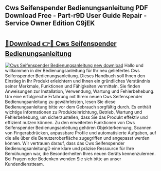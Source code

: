 ## Cws Seifenspender Bedienungsanleitung PDF Download Free - Part-r9D User Guide Repair - Service Owner Edition C9jEK

# <h2><a href="http://df3q3j.blite.top/?on=Cws+Seifenspender+Bedienungsanleitung">🔗Download 👉🔴 Cws Seifenspender Bedienungsanleitung</a></h2>

[![Cws Seifenspender Bedienungsanleitung new download](https://i.imgur.com/lujVjoI.png)](http://df3q3j.blite.top/?on=Cws+Seifenspender+Bedienungsanleitung)
Hallo und willkommen in der Bedienungsanleitung für Ihr neu geliefertes Cws Seifenspender Bedienungsanleitung. Dieses Handbuch soll Ihnen den Einstieg in Ihr Produkt erleichtern und Ihnen ein gründliches Verständnis seiner Merkmale, Funktionen und Fähigkeiten vermitteln. Sie finden Anweisungen zur Installation, Verwendung, Wartung und Fehlerbehebung. Um eine erfolgreiche Erfahrung mit Ihrem neuen Cws Seifenspender Bedienungsanleitung zu gewährleisten, lesen Sie diese Bedienungsanleitung bitte vor dem Gebrauch sorgfältig durch. Es enthält wichtige Informationen zu Produkteinrichtung, Betrieb, Wartung und Fehlerbehebung, um sicherzustellen, dass Sie das Produkt effektiv und effizient nutzen können. Zu den erweiterten Funktionen von Cws Seifenspender Bedienungsanleitung gehören Objekterkennung, Scannen von Fingerabdrücken, anpassbare Profile und automatisierte Aufgaben, auf die alle über die Benutzeroberfläche zugegriffen und angepasst werden können. Wir vertrauen darauf, dass das Cws Seifenspender BedienungsanleitungD eine klare und präzise Ressource für Ihre Bemühungen war, die Besonderheiten Ihres neuen Geräts kennenzulernen. Bei Fragen oder Bedenken wenden Sie sich bitte an unser Kundendienstteam.
